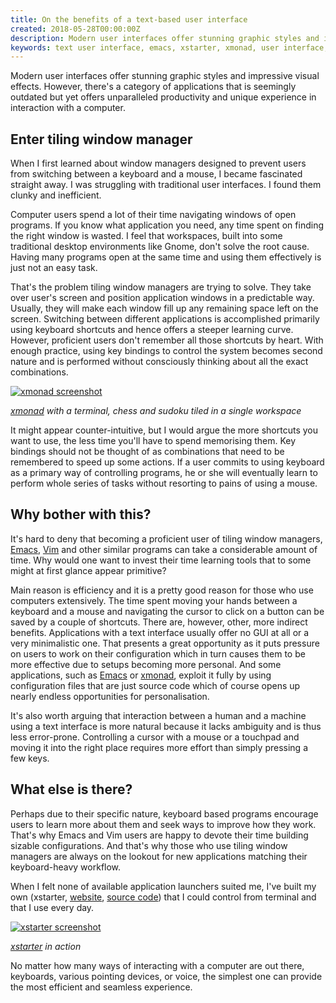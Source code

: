 ```yaml
---
title: On the benefits of a text-based user interface
created: 2018-05-28T00:00:00Z
description: Modern user interfaces offer stunning graphic styles and impressive visual effects. However, there's a category of applications that is seemingly outdated but yet offers unparalleled productivity and unique experience in interaction with a computer.
keywords: text user interface, emacs, xstarter, xmonad, user interface, tiling window manager, free software, keyboard
---
```


Modern user interfaces offer stunning graphic styles and impressive visual effects. However, there's a category of applications that is seemingly outdated but yet offers unparalleled productivity and unique experience in interaction with a computer.

## Enter tiling window manager

When I first learned about window managers designed to prevent users from switching between a keyboard and a mouse, I became fascinated straight away. I was struggling with traditional user interfaces. I found them clunky and inefficient.

Computer users spend a lot of their time navigating windows of open programs. If you know what application you need, any time spent on finding the right window is wasted. I feel that workspaces, built into some traditional desktop environments like Gnome, don't solve the root cause. Having many programs open at the same time and using them effectively is just not an easy task.

That's the problem tiling window managers are trying to solve. They take over user's screen and position application windows in a predictable way. Usually, they will make each window fill up any remaining space left on the screen. Switching between different applications is accomplished primarily using keyboard shortcuts and hence offers a steeper learning curve. However, proficient users don't remember all those shortcuts by heart. With enough practice, using key bindings to control the system becomes second nature and is performed without consciously thinking about all the exact combinations.

<a href="./data/xmonad.png"><img src="./data/xmonad.png" alt="xmonad screenshot"/></a>

*[xmonad](http://xmonad.org) with a terminal, chess and sudoku tiled in a single workspace*

It might appear counter-intuitive, but I would argue the more shortcuts you want to use, the less time you'll have to spend memorising them. Key bindings should not be thought of as combinations that need to be remembered to speed up some actions. If a user commits to using keyboard as a primary way of controlling programs, he or she will eventually learn to perform whole series of tasks without resorting to pains of using a mouse.

## Why bother with this?

It's hard to deny that becoming a proficient user of tiling window managers, [Emacs](https://www.gnu.org/software/emacs/), [Vim](https://www.vim.org/) and other similar programs can take a considerable amount of time. Why would one want to invest their time learning tools that to some might at first glance appear primitive?

Main reason is efficiency and it is a pretty good reason for those who use computers extensively. The time spent moving your hands between a keyboard and a mouse and navigating the cursor to click on a button can be saved by a couple of shortcuts. There are, however, other, more indirect benefits. Applications with a text interface usually offer no GUI at all or a very minimalistic one. That presents a great opportunity as it puts pressure on users to work on their configuration which in turn causes them to be more effective due to setups becoming more personal. And some applications, such as [Emacs](https://www.gnu.org/software/emacs/) or [xmonad](http://xmonad.org/), exploit it fully by using configuration files that are just source code which of course opens up nearly endless opportunities for personalisation.

It's also worth arguing that interaction between a human and a machine using a text interface is more natural because it lacks ambiguity and is thus less error-prone. Controlling a cursor with a mouse or a touchpad and moving it into the right place requires more effort than simply pressing a few keys.

## What else is there?

Perhaps due to their specific nature, keyboard based programs encourage users to learn more about them and seek ways to improve how they work. That's why Emacs and Vim users are happy to devote their time building sizable configurations. And that's why those who use tiling window managers are always on the lookout for new applications matching their keyboard-heavy workflow.

When I felt none of available application launchers suited me, I've built my own (xstarter, [website](https://lchsk.com/xstarter), [source code](https://github.com/lchsk/xstarter)) that I could control from terminal and that I use every day.

<a href="./data/xstarter.png"><img src="./data/xstarter.png" alt="xstarter screenshot"/></a>

*[xstarter](https://lchsk.com/xstarter) in action*

No matter how many ways of interacting with a computer are out there, keyboards, various pointing devices, or voice, the simplest one can provide the most efficient and seamless experience.
